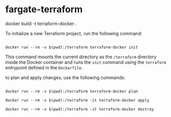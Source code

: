# fargate-terraform

docker build -t terraform-docker .

To initialize a new Terraform project, run the following command:

```shell

docker run --rm -v $(pwd):/terraform terraform-docker init

```

This command mounts the current directory as the `/terraform` directory inside the Docker container and runs the `init` command using the `terraform` entrypoint defined in the `Dockerfile`.

to plan and apply changes, use the following commands:

```shell

docker run --rm -v $(pwd):/terraform terraform-docker plan

docker run --rm -v $(pwd):/terraform -it terraform-docker apply

docker run --rm -v $(pwd):/terraform -it terraform-docker destroy


```
